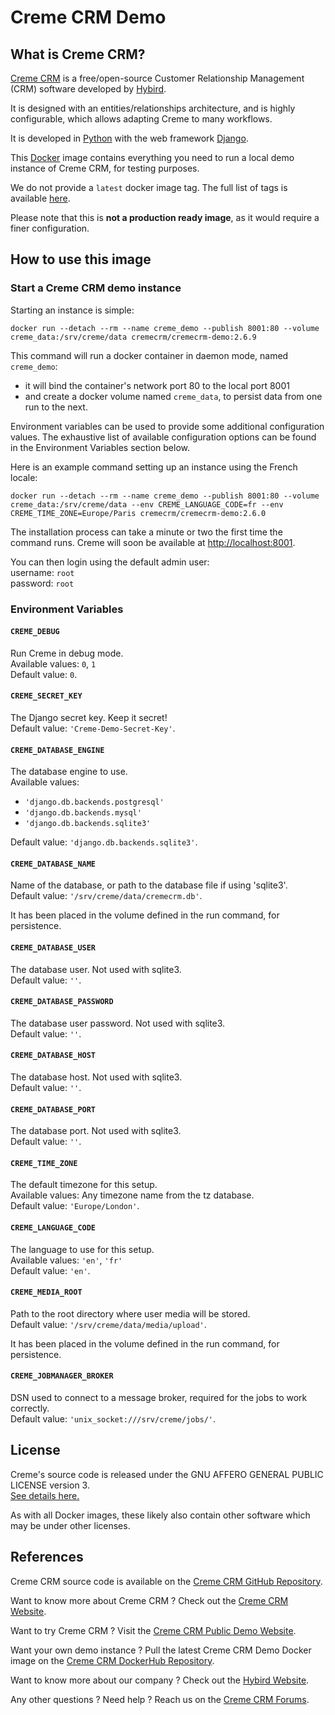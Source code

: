 # Creme CRM Demo


## What is Creme CRM?

[Creme CRM](https://www.cremecrm.com/) is a free/open-source Customer Relationship Management (CRM) software developed by [Hybird](https://hybird.org/).

It is designed with an entities/relationships architecture, and is highly configurable, which allows adapting Creme to many workflows.

It is developed in [Python](https://www.python.org/) with the web framework [Django](https://www.djangoproject.com/).

This [Docker](https://www.docker.com/) image contains everything you need to run a local demo instance of Creme CRM, for testing purposes.

We do not provide a `latest` docker image tag. The full list of tags is available [here](https://hub.docker.com/repository/docker/cremecrm/cremecrm-demo/tags).

Please note that this is **not a production ready image**, as it would require a finer configuration.


## How to use this image

### Start a Creme CRM demo instance

Starting an instance is simple:

```commandline
docker run --detach --rm --name creme_demo --publish 8001:80 --volume creme_data:/srv/creme/data cremecrm/cremecrm-demo:2.6.9
```

This command will run a docker container in daemon mode, named `creme_demo`:
- it will bind the container's network port 80 to the local port 8001
- and create a docker volume named `creme_data`, to persist data from one run to the next.

Environment variables can be used to provide some additional configuration values.
The exhaustive list of available configuration options can be found in the Environment Variables section below.

Here is an example command setting up an instance using the French locale:

```commandline
docker run --detach --rm --name creme_demo --publish 8001:80 --volume creme_data:/srv/creme/data --env CREME_LANGUAGE_CODE=fr --env CREME_TIME_ZONE=Europe/Paris cremecrm/cremecrm-demo:2.6.0
```

The installation process can take a minute or two the first time the command runs.
Creme will soon be available at [http://localhost:8001](http://localhost:8001).  

You can then login using the default admin user:  
username: `root`  
password: `root`


### Environment Variables

#### `CREME_DEBUG`
Run Creme in debug mode.  
Available values: `0`, `1`  
Default value: `0`.


#### `CREME_SECRET_KEY`
The Django secret key. Keep it secret!  
Default value: `'Creme-Demo-Secret-Key'`.


#### `CREME_DATABASE_ENGINE`
The database engine to use.  
Available values:
- `'django.db.backends.postgresql'`
- `'django.db.backends.mysql'`
- `'django.db.backends.sqlite3'`

Default value: `'django.db.backends.sqlite3'`.


#### `CREME_DATABASE_NAME`
Name of the database, or path to the database file if using 'sqlite3'.  
Default value: `'/srv/creme/data/cremecrm.db'`.  

It has been placed in the volume defined in the run command, for persistence.


#### `CREME_DATABASE_USER`
The database user. Not used with sqlite3.  
Default value: `''`. 


#### `CREME_DATABASE_PASSWORD`
The database user password. Not used with sqlite3.  
Default value: `''`. 


#### `CREME_DATABASE_HOST`
The database host. Not used with sqlite3.  
Default value: `''`. 


#### `CREME_DATABASE_PORT`
The database port. Not used with sqlite3.  
Default value: `''`. 


#### `CREME_TIME_ZONE`
The default timezone for this setup.  
Available values: Any timezone name from the tz database.  
Default value: `'Europe/London'`. 


#### `CREME_LANGUAGE_CODE`
The language to use for this setup.  
Available values: `'en'`, `'fr'`  
Default value: `'en'`.


#### `CREME_MEDIA_ROOT`
Path to the root directory where user media will be stored.  
Default value: `'/srv/creme/data/media/upload'`.  

It has been placed in the volume defined in the run command, for persistence.


#### `CREME_JOBMANAGER_BROKER`
DSN used to connect to a message broker, required for the jobs to work correctly.  
Default value: `'unix_socket:///srv/creme/jobs/'`.  


## License

Creme's source code is released under the GNU AFFERO GENERAL PUBLIC LICENSE version 3.  
[See details here.](https://github.com/HybirdCorp/creme_crm/blob/adca145bc382cdf8b274dce154c8f86424fa9224/LICENSE.txt)

As with all Docker images, these likely also contain other software which may be under other licenses.


## References

Creme CRM source code is available on the [Creme CRM GitHub Repository](https://github.com/HybirdCorp/creme_crm).

Want to know more about Creme CRM ?
Check out the [Creme CRM Website](https://www.cremecrm.com).

Want to try Creme CRM ?
Visit the [Creme CRM Public Demo Website](https://demos.cremecrm.com/).

Want your own demo instance ?
Pull the latest Creme CRM Demo Docker image on the [Creme CRM DockerHub Repository](https://hub.docker.com/r/cremecrm/cremecrm-demo).

Want to know more about our company ?
Check out the [Hybird Website](https://hybird.org/).

Any other questions ?
Need help ?
Reach us on the [Creme CRM Forums](https://www.cremecrm.com/forum/).
